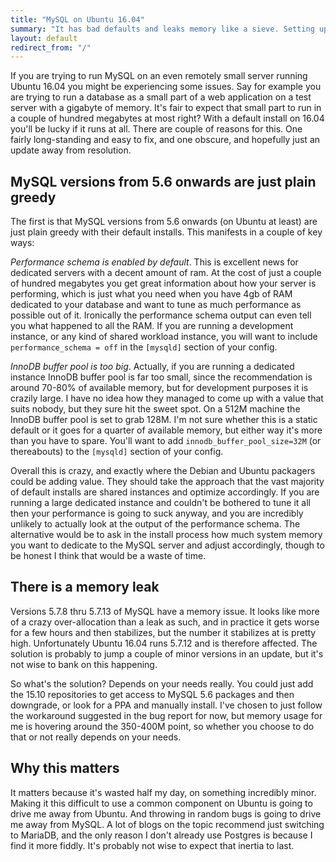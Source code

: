 ```yaml
---
title: "MySQL on Ubuntu 16.04"
summary: "It has bad defaults and leaks memory like a sieve. Setting up a dev server shouldn't be this hard."
layout: default
redirect_from: "/"
---
```


If you are trying to run MySQL on an even remotely small server running Ubuntu 16.04 you might be experiencing some issues. Say for example you are trying to run a database as a small part of a web application on a test server with a gigabyte of memory. It's fair to expect that small part to run in a couple of hundred megabytes at most right? With a default install on 16.04 you'll be lucky if it runs at all. There are couple of reasons for this. One fairly long-standing and easy to fix, and one obscure, and hopefully just an update away from resolution.

## MySQL versions from 5.6 onwards are just plain greedy

The first is that MySQL versions from 5.6 onwards (on Ubuntu at least) are just plain greedy with their default installs. This manifests in a couple of key ways:

*Performance schema is enabled by default*. This is excellent news for dedicated servers with a decent amount of ram. At the cost of just a couple of hundred megabytes you get great information about how your server is performing, which is just what you need when you have 4gb of RAM dedicated to your database and want to tune as much performance as possible out of it. Ironically the performance schema output can even tell you what happened to all the RAM. If you are running a development instance, or any kind of shared workload instance, you will want to include `performance_schema = off` in the `[mysqld]` section of your config. 

*InnoDB buffer pool is too big*. Actually, if you are running a dedicated instance InnoDB buffer pool is far too small, since the recommendation is around 70-80% of available memory, but for development purposes it is crazily large. I have no idea how they managed to come up with a value that suits nobody, but they sure hit the sweet spot. On a 512M machine the InnoDB buffer pool is set to grab 128M. I'm not sure whether this is a static default or it goes for a quarter of available memory, but either way it's more than you have to spare. You'll want to add `innodb_buffer_pool_size=32M` (or thereabouts) to the `[mysqld]` section of your config.

Overall this is crazy, and exactly where the Debian and Ubuntu packagers could be adding value. They should take the approach that the vast majority of default installs are shared instances and optimize accordingly. If you are running a large dedicated instance and couldn't be bothered to tune it all then your performance is going to suck anyway, and you are incredibly unlikely to actually look at the output of the performance schema. The alternative would be to ask in the install process how much system memory you want to dedicate to the MySQL server and adjust accordingly, though to be honest I think that would be a waste of time.

## There is a memory leak

Versions 5.7.8 thru 5.7.13 of MySQL have a memory issue. It looks like more of a crazy over-allocation than a leak as such, and in practice it gets worse for a few hours and then stabilizes, but the number it stabilizes at is pretty high. Unfortunately Ubuntu 16.04 runs 5.7.12 and is therefore affected. The solution is probably to jump a couple of minor versions in an update, but it's not wise to bank on this happening.

So what's the solution? Depends on your needs really. You could just add the 15.10 repositories to get access to MySQL 5.6 packages and then downgrade, or look for a PPA and manually install. I've chosen to just follow the workaround suggested in the bug report for now, but memory usage for me is hovering around the 350-400M point, so whether you choose to do that or not really depends on your needs. 

## Why this matters

It matters because it's wasted half my day, on something incredibly minor. Making it this difficult to use a common component on Ubuntu is going to drive me away from Ubuntu. And throwing in random bugs is going to drive me away from MySQL. A lot of blogs on the topic recommend just switching to MariaDB, and the only reason I don't already use Postgres is because I find it more fiddly. It's probably not wise to expect that inertia to last. 